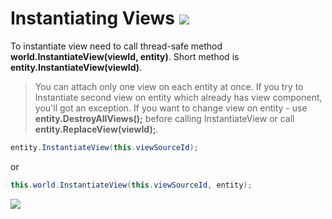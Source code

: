 # Instantiating Views [![](Logo-Tiny.png)](/../../#glossary)
To instantiate view need to call thread-safe method **world.InstantiateView(viewId, entity)**. Short method is **entity.InstantiateView(viewId)**.
> You can attach only one view on each entity at once. If you try to Instantiate second view on entity which already has view component, you'll got an exception.
> If you want to change view on entity - use **entity.DestroyAllViews();** before calling InstantiateView or call **entity.ReplaceView(viewId);**.
```csharp
entity.InstantiateView(this.viewSourceId);
```
or
```csharp
this.world.InstantiateView(this.viewSourceId, entity);
```

[![](Footer.png)](/../../#glossary)
